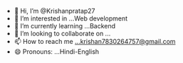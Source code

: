 - 👋 Hi, I’m @Krishanpratap27
- 👀 I’m interested in ...Web development
- 🌱 I’m currently learning ...Backend
- 💞️ I’m looking to collaborate on ...
- 📫 How to reach me ...krishan7830264757@gmail.com
- 😄 Pronouns: ...Hindi-English


<!---
Krishanpratap27/Krishanpratap27 is a ✨ special ✨ repository because its `README.md` (this file) appears on your GitHub profile.
You can click the Preview link to take a look at your changes.
--->
